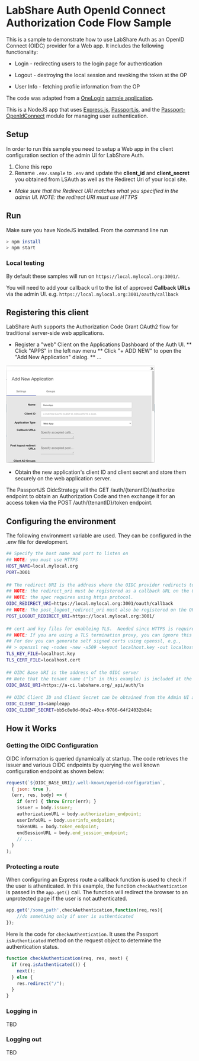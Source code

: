 # LabShare Auth OpenId Connect Authorization Code Flow Sample

This is a sample to demonstrate how to use LabShare Auth as an OpenID Connect (OIDC) provider for a Web app.
It includes the following functionality:

* Login - redirecting users to the login page for authentication
  
* Logout - destroying the local session and revoking the token at the OP

* User Info - fetching profile information from the OP

The code was adapted from a [OneLogin](https://www.onelogin.com/) [sample application](https://github.com/onelogin/onelogin-oidc-node/tree/master/1.%20Auth%20Flow).

This is a NodeJS app that uses [Express.js](https://expressjs.com/),
[Passport.js](http://www.passportjs.org/), and the [Passport-OpenIdConnect](https://github.com/jaredhanson/passport-openidconnect)
module for managing user authentication.

## Setup

In order to run this sample you need to setup a Web app in the client configuration section of the admin UI for LabShare Auth.  

1. Clone this repo
2. Rename `.env.sample` to `.env` and update the **client_id** and
**client_secret** you obtained from LSAuth as well as the Redirect Uri of your local site.

* _Make sure that the Redirect URI matches what you specified in the admin UI. NOTE: the redirect URI must use HTTPS_

## Run

Make sure you have NodeJS installed.
From the command line run

```bash
> npm install
> npm start
```

### Local testing

By default these samples will run on `https://local.mylocal.org:3001/`.

You will need to add your callback url to the list of approved **Callback URLs** via the admin UI. e.g. `https://local.mylocal.org:3001/oauth/callback`

## Registering this client

LabShare Auth supports the Authorization Code Grant OAuth2 flow for traditional server-side web applications.

* Register a "web" Client on the Applications Dashboard of the Auth UI.
** Click "APPS" in the left nav menu
** Click "+ ADD NEW" to open the "Add New Application" dialog.
** ...

![Add New App Dialog](AddNewAppDialog.png)

* Obtain the new application's client ID and client secret and store them securely on the web application server.

The PassportJS OidcStrategy will the GET /auth/{tenantID}/authorize endpoint to obtain an Authorization Code and then exchange it for an access token via the POST /auth/{tenantID}/token endpoint.

## Configuring the environment

The following environment variable are used.  They can be configured in the .env file for development.

```bash
## Specify the host name and port to listen on
## NOTE: you must use HTTPS
HOST_NAME=local.mylocal.org
PORT=3001

## The redirect URI is the address where the OIDC provider redirects to the client after login
## NOTE: the redirect_uri must be registered as a callback URL on the OP.
## NOTE: the spec requires using https protocol.
OIDC_REDIRECT_URI=https://local.mylocal.org:3001/oauth/callback
## NOTE: The post_logout_redirect_uri must also be registered on the OP.
POST_LOGOUT_REDIRECT_URI=https://local.mylocal.org:3001/

## cert and key files for enableing TLS.  Needed since HTTPS is required for callbacks.
## NOTE: If you are using a TLS termination proxy, you can ignore this and configure HTTP internally.
## For dev you can generate self signed certs using openssl, e.g.,
## > openssl req -nodes -new -x509 -keyout localhost.key -out localhost.cert
TLS_KEY_FILE=localhost.key
TLS_CERT_FILE=localhost.cert

## OIDC Base URI is the address of the OIDC server
## Note that the tenant name ("ls" in this example) is included at the end of the address.
OIDC_BASE_URI=https://a-ci.labshare.org/_api/auth/ls

## OIDC Client ID and Client Secret can be obtained from the Admin UI after registering the client.
OIDC_CLIENT_ID=sampleapp
OIDC_CLIENT_SECRET=bb5c8e0d-00a2-40ce-9766-64f24032b84c
```

## How it Works

### Getting the OIDC Configuration

OIDC information is queried dynamically at startup.  The code retrieves the issuer and various OIDC endpoints by querying the well known configuration endpoint as shown below:

```javascript
request(`${OIDC_BASE_URI}/.well-known/openid-configuration`,
  { json: true },
  (err, res, body) => {
    if (err) { throw Error(err); }
    issuer = body.issuer;
    authorizationURL = body.authorization_endpoint;
    userInfoURL = body.userinfo_endpoint;
    tokenURL = body.token_endpoint;
    endSessionURL = body.end_session_endpoint;
    // ...
  }
);
```

### Protecting a route

When configuring an Express route a callback function is used to check if the user is athenticated.  In this example, the function `checkAuthentication` is passed in the `app.get()` call.  The function will redirect the browser to an unprotected page if the user is not authenticated.

```javascript
app.get('/some_path',checkAuthentication,function(req,res){
    //do something only if user is authenticated
});
```

Here is the code for `checkAuthentication`. It uses the Passport `isAuthenticated` method on the request object to determine the authentication status.

```javascript
function checkAuthentication(req, res, next) {
  if (req.isAuthenticated()) {
    next();
  } else {
    res.redirect("/");
  }
}
```

### Logging in

TBD

### Logging out

TBD
